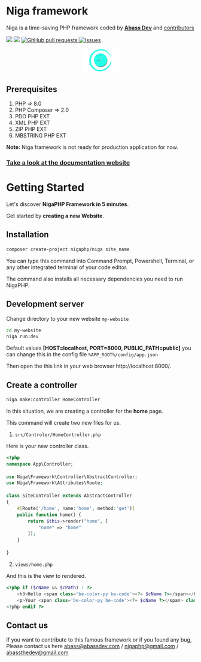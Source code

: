 # Niga framework

Niga is a time-saving PHP framework coded by [**Abass Dev**](https://github.com/abass-dev/) and [contributors](https://github.com/nigaphp/niga/graphs/contributors)

<a href="https://packagist.org/packages/nigaphp/niga" title="version"><img src="https://img.shields.io/packagist/v/nigaphp/niga.svg?style=flat-square" /></a>
<a href="https://github.com/nigaphp/niga/blob/master/LICENSE" title="license"><img src="https://img.shields.io/github/license/mashape/apistatus.svg?style=flat-square" /></a>
<a href="https://github.com/nigaphp/niga/pulls"><img alt="GitHub pull requests" src="https://img.shields.io/github/issues-pr/nigaphp/niga?color=0088ff" /> </a>
<a href="https://github.com/nigaphp/niga/issues"><img alt="Issues" src="https://img.shields.io/github/issues/nigaphp/niga?color=0088ff" /></a>

<div align="center">
<img width="100" src="https://github.com/nigaphp/niga/blob/2.x/public/images/niga.png" alt="Niga"></img>
</div>

## Prerequisites

1. PHP => 8.0
2. PHP Composer => 2.0
3. PDO PHP EXT
4. XML PHP EXT
5. ZIP PHP EXT
6. MBSTRING PHP EXT

**Note:** Niga framework is not ready for production application for now.

### [Take a look at the documentation website](https://docs.nigaphp.abassdev.com/)

# Getting Started


Let's discover **NigaPHP Framework in 5 minutes**.


Get started by **creating a new Website**.


## Installation

```bash
composer create-project nigaphp/niga site_name
```

You can type this command into Command Prompt, Powershell, Terminal, or any other integrated terminal of your code editor.

The command also installs all necessary dependencies you need to run NigaPHP.

## Development server

Change directory to your new website `my-website`

```bash
cd my-website
niga run:dev
```

Default values **[HOST=localhost, PORT=8000, PUBLIC_PATH=public]** you can change this in the config file `%APP_ROOT%/config/app.json`

Then open the this link in your web browser http://localhost:8000/.


## Create a controller

```bash
niga make:controller HomeController
```
In this situation, we are creating a controller for the **home** page.

This command will create two new files for us.
1. `src/Controler/HomeController.php`

Here is your new controller class.

```php showLineNumbers
<?php
namespace App\Controller;

use Niga\Framework\Controller\AbstractController;
use Niga\Framework\Attributes\Route;

class SiteController extends AbstractController
{
    #[Route('/home', name:'home', method:'get')]
    public function home() {
        return $this->render("home", [
            "name" => "home"
        ]);
    }

}
```

2. `views/home.php`

And this is the view to rendered.

```php showLineNumbers
<?php if ($cName && $cPath) : ?>
    <h3>Hello <span class='be-color-py be-code'><?= $cName ?></span></h3>
    <p>Your <span class='be-color-py be-code'><?= $cName ?></span> class is located at <span class='be-color-py be-code'><?= $cPath ?></span> !</p>
<?php endif ?>
```

## Contact us

If you want to contribute to this famous framework or if you found any bug, Please contact us here abass@abassdev.com / nigaphp@gmail.com / abassthedev@gmail.com
